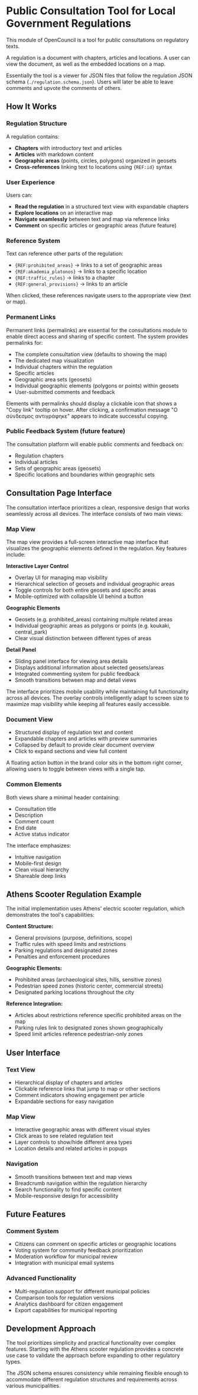 # Public Consultation Tool for Local Government Regulations

This module of OpenCouncil is a tool for public consultations on regulatory texts.

A regulation is a document with chapters, articles and locations. A user can view the document, as well as the embedded locations on a map.

Essentially the tool is a viewer for JSON files that follow the regulation JSON schema (`./regulation.schema.json`). Users will later be able to leave comments and upvote the comments of others.

## How It Works

### Regulation Structure
A regulation contains:
- **Chapters** with introductory text and articles
- **Articles** with markdown content
- **Geographic areas** (points, circles, polygons) organized in geosets
- **Cross-references** linking text to locations using `{REF:id}` syntax

### User Experience
Users can:
- **Read the regulation** in a structured text view with expandable chapters
- **Explore locations** on an interactive map
- **Navigate seamlessly** between text and map via reference links
- **Comment** on specific articles or geographic areas (future feature)

### Reference System
Text can reference other parts of the regulation:
- `{REF:prohibited_areas}` → links to a set of geographic areas
- `{REF:akademia_platonos}` → links to a specific location
- `{REF:traffic_rules}` → links to a chapter
- `{REF:general_provisions}` → links to an article

When clicked, these references navigate users to the appropriate view (text or map).
### Permanent Links
Permanent links (permalinks) are essential for the consultations module to enable direct access and sharing of specific content. The system provides permalinks for:

* The complete consultation view (defaults to showing the map)
* The dedicated map visualization
* Individual chapters within the regulation
* Specific articles
* Geographic area sets (geosets)
* Individual geographic elements (polygons or points) within geosets
* User-submitted comments and feedback

Elements with permalinks should display a clickable icon that shows a "Copy link" tooltip on hover. After clicking, a confirmation message "Ο σύνδεσμος αντιγράφηκε" appears to indicate successful copying.

### Public Feedback System (future feature)
The consultation platform will enable public comments and feedback on:

* Regulation chapters
* Individual articles
* Sets of geographic areas (geosets)
* Specific locations and boundaries within geographic sets

## Consultation Page Interface

The consultation interface prioritizes a clean, responsive design that works seamlessly across all devices. The interface consists of two main views:
### Map View
The map view provides a full-screen interactive map interface that visualizes the geographic elements defined in the regulation. Key features include:

**Interactive Layer Control**
- Overlay UI for managing map visibility
- Hierarchical selection of geosets and individual geographic areas
- Toggle controls for both entire geosets and specific areas
- Mobile-optimized with collapsible UI behind a button

**Geographic Elements**
- Geosets (e.g. prohibited_areas) containing multiple related areas
- Individual geographic areas as polygons or points (e.g. koukaki, central_park)
- Clear visual distinction between different types of areas

**Detail Panel**
- Sliding panel interface for viewing area details
- Displays additional information about selected geosets/areas
- Integrated commenting system for public feedback
- Smooth transitions between map and detail views

The interface prioritizes mobile usability while maintaining full functionality across all devices. The overlay controls intelligently adapt to screen size to maximize map visibility while keeping all features easily accessible.



### Document View  
- Structured display of regulation text and content
- Expandable chapters and articles with preview summaries
- Collapsed by default to provide clear document overview
- Click to expand sections and view full content

A floating action button in the brand color sits in the bottom right corner, allowing users to toggle between views with a single tap.

### Common Elements
Both views share a minimal header containing:
- Consultation title
- Description
- Comment count
- End date
- Active status indicator

The interface emphasizes:
- Intuitive navigation
- Mobile-first design
- Clean visual hierarchy
- Shareable deep links

## Athens Scooter Regulation Example

The initial implementation uses Athens' electric scooter regulation, which demonstrates the tool's capabilities:

**Content Structure:**
- General provisions (purpose, definitions, scope)
- Traffic rules with speed limits and restrictions  
- Parking regulations and designated zones
- Penalties and enforcement procedures

**Geographic Elements:**
- Prohibited areas (archaeological sites, hills, sensitive zones)
- Pedestrian speed zones (historic center, commercial streets)
- Designated parking locations throughout the city

**Reference Integration:**
- Articles about restrictions reference specific prohibited areas on the map
- Parking rules link to designated zones shown geographically
- Speed limit articles reference pedestrian-only zones

## User Interface

### Text View
- Hierarchical display of chapters and articles
- Clickable reference links that jump to map or other sections
- Comment indicators showing engagement per article
- Expandable sections for easy navigation

### Map View
- Interactive geographic areas with different visual styles
- Click areas to see related regulation text
- Layer controls to show/hide different area types
- Location details and related articles in popups

### Navigation
- Smooth transitions between text and map views
- Breadcrumb navigation within the regulation hierarchy
- Search functionality to find specific content
- Mobile-responsive design for accessibility

## Future Features

### Comment System
- Citizens can comment on specific articles or geographic locations
- Voting system for community feedback prioritization
- Moderation workflow for municipal review
- Integration with municipal email systems

### Advanced Functionality
- Multi-regulation support for different municipal policies
- Comparison tools for regulation versions
- Analytics dashboard for citizen engagement
- Export capabilities for municipal reporting

## Development Approach

The tool prioritizes simplicity and practical functionality over complex features. Starting with the Athens scooter regulation provides a concrete use case to validate the approach before expanding to other regulatory types.

The JSON schema ensures consistency while remaining flexible enough to accommodate different regulation structures and requirements across various municipalities.